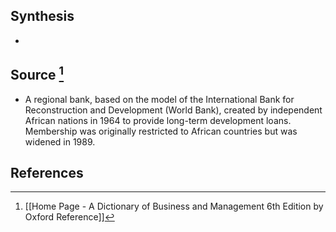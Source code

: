 ## Synthesis
- 
## Source [^1]
- A regional bank, based on the model of the International Bank for Reconstruction and Development (World Bank), created by independent African nations in 1964 to provide long-term development loans. Membership was originally restricted to African countries but was widened in 1989.
## References

[^1]: [[Home Page - A Dictionary of Business and Management 6th Edition by Oxford Reference]]